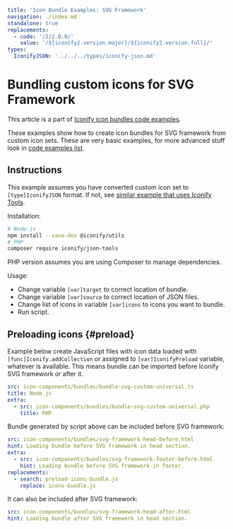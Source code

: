 ```yaml
title: 'Icon Bundle Examples: SVG Framework'
navigation: ./index.md
standalone: true
replacements:
  - code: '/2/2.0.0/'
    value: '/${iconify2.version.major}/${iconify2.version.full}/'
types:
  IconifyJSON: '../../../types/iconify-json.md'
```

# Bundling custom icons for SVG Framework

This article is a part of [Iconify icon bundles code examples](./index.md).

These examples show how to create icon bundles for SVG framework from custom icon sets. These are very basic examples, for more advanced stuff look in [code examples list](./index.md).

## Instructions

This example assumes you have converted custom icon set to `[type]IconifyJSON` format. If not, see [similar example that uses Iconify Tools](./svg-framework-custom-tools.md).

Installation:

```bash
# Node.js
npm install --save-dev @iconify/utils
# PHP
composer require iconify/json-tools
```

PHP version assumes you are using Composer to manage dependencies.

Usage:

- Change variable `[var]target` to correct location of bundle.
- Change variable `[var]source` to correct location of JSON files.
- Change list of icons in variable `[var]icons` to icons you want to bundle.
- Run script.

## Preloading icons {#preload}

Example below create JavaScript files with icon data loaded with `[func]Iconify.addCollection` or assigned to `[var]IconifyPreload` variable, whatever is available. This means bundle can be imported before Iconify SVG framework or after it.

```yaml
src: icon-components/bundles/bundle-svg-custom-universal.ts
title: Node.js
extra:
  - src: icon-components/bundles/bundle-svg-custom-universal.php
    title: PHP
```

Bundle generated by script above can be included before SVG framework:

```yaml
src: icon-components/bundles/svg-framework-head-before.html
hint: Loading bundle before SVG framework in head section.
extra:
  - src: icon-components/bundles/svg-framework-footer-before.html
    hint: Loading bundle before SVG framework in footer.
replacements:
  - search: preload-icons-bundle.js
    replace: icons-bundle.js
```

It can also be included after SVG framework:

```yaml
src: icon-components/bundles/svg-framework-head-after.html
hint: Loading bundle after SVG framework in head section.
```
